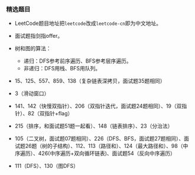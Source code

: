 ### 精选题目


- LeetCode题目地址把`leetcode`改成`leetcode-cn`即为中文地址。
- 面试题指剑指offer。


- 树和图的算法：
    - 递归：DFS参考前序遍历、BFS参考层序遍历。
    - 非递归：DFS用栈、BFS用队列。



- 15、125、557、859、138（复杂链表深拷贝，面试题35题相同）
- 3（滑动窗口）
- 141、142（快慢双指针）、206（双指针迭代，面试题24题相同）、19（双指针）、82（双指针+flag）
- 215（排序，和面试题51题一起看）、148（链表排序）、23（分治法）
- 105（二叉树，面试题07题相同）、226（DFS、BFS，面试题27题相同）、面试题26题（树的子结构）、112、113（路径和）、124（最大路径和）、98（中序遍历）、426(中序遍历+双向循环链表)、面试题54（反向中序遍历）
- 111（DFS）、130（图DFS）

